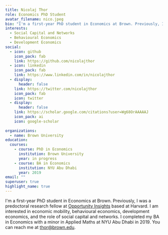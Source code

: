 ```yaml
---
title: Nicolaj Thor
role: Economics PhD Student
avatar_filename: nico.jpeg
bio: "I'm a first-year PhD student in Economics at Brown. Previously, I was a predoctoral research fellow at [Opportunity Insights](https://opportunityinsights.org/) based at Harvard. I am interested in economic mobility, behavioural economics, development economics, and the role of social capital and networks. I completed my BA in Economics with a minor in Applied Maths at NYU Abu Dhabi in 2019."
interests:
  - Social Capital and Networks
  - Behavioural Economics
  - Development Economics
social:
  - icon: github
    icon_pack: fab
    link: https://github.com/nicolajthor
  - icon: linkedin
    icon_pack: fab
    link: https://www.linkedin.com/in/nicolajthor
  - display:
      header: false
    link: https://twitter.com/nicolajthor
    icon_pack: fab
    icon: twitter
  - display:
      header: false
    link: https://scholar.google.com/citations?user=Wg68OrAAAAAJ
    icon_pack: ai
    icon: google-scholar
  
organizations:
  - name: Brown University
education:
  courses:
    - course: PhD in Economics
      institution: Brown University
      year: in progress
    - course: BA in Economics
      institution: NYU Abu Dhabi
      year: 2019
email: ""
superuser: true
highlight_name: true
---
```

I'm a first-year PhD student in Economics at Brown. Previously, I was a predoctoral research fellow at [Opportunity Insights](https://opportunityinsights.org/) based at Harvard. I am interested in economic mobility, behavioural economics, development economics, and the role of social capital and networks. I completed my BA in Economics with a minor in Applied Maths at NYU Abu Dhabi in 2019. You can reach me at thor@brown.edu.